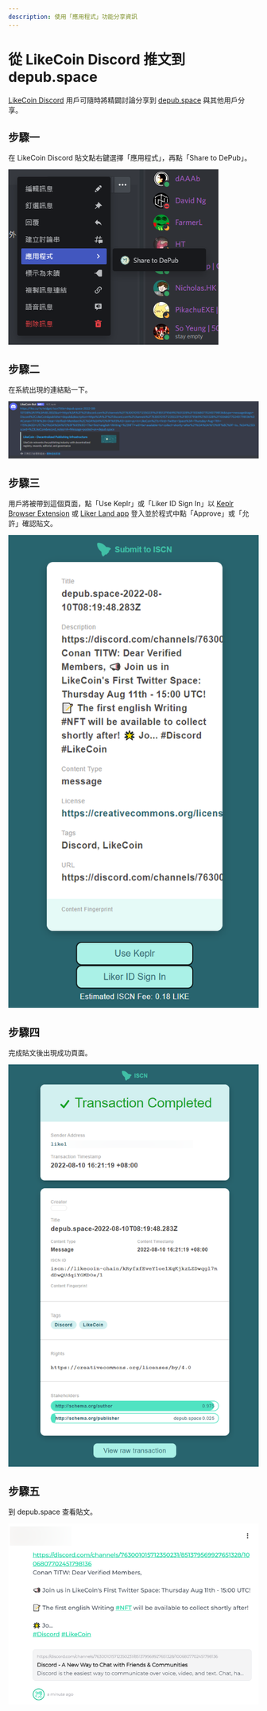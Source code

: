 ```yaml
---
description: 使用「應用程式」功能分享資訊
---
```


# 從 LikeCoin Discord 推文到 depub.space

[LikeCoin Discord](https://discord.gg/likecoin) 用戶可隨時將精闢討論分享到 [depub.space](./) 與其他用戶分享。

## 步驟一

在 LikeCoin Discord 貼文點右鍵選擇「應用程式」，再點「Share to DePub」。

![選擇「應用程式」，再點「Share to DePub」](<../../.gitbook/assets/discord depub.space 01.png>)

## 步驟二

在系統出現的連結點一下。

![在系統出現的連結點一下](<../../.gitbook/assets/discord depub.space 02.png>)

## 步驟三

用戶將被帶到這個頁面，點「Use Keplr」或「Liker ID Sign In」以 [Keplr Browser Extension](../../general-guides/wallet/keplr/) 或 [Liker Land app](../liker-land/download.md) 登入並於程式中點「Approve」或「允許」確認貼文。

![點「Use Keplr」或「Liker ID Sign In」以 Keplr Browser Extension 或 Liker Land app 登入並於程式中點「Approve」或「允許」確認貼文](<../../.gitbook/assets/discord depub.space 03.png>)

## 步驟四

完成貼文後出現成功頁面。

![完成貼文後出現成功頁面](<../../.gitbook/assets/discord depub.space 04.png>)

## 步驟五

到 depub.space 查看貼文。

![到 depub.space 查看貼文](<../../.gitbook/assets/discord depub.space 05.png>)

